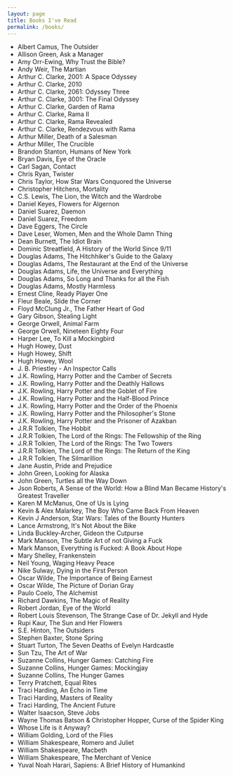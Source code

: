 ```yaml
---
layout: page
title: Books I've Read
permalink: /books/
---
```


- Albert Camus, The Outsider
- Allison Green, Ask a Manager
- Amy Orr-Ewing, Why Trust the Bible?
- Andy Weir, The Martian
- Arthur C. Clarke, 2001: A Space Odyssey
- Arthur C. Clarke, 2010
- Arthur C. Clarke, 2061: Odyssey Three
- Arthur C. Clarke, 3001: The Final Odyssey
- Arthur C. Clarke, Garden of Rama
- Arthur C. Clarke, Rama II
- Arthur C. Clarke, Rama Revealed
- Arthur C. Clarke, Rendezvous with Rama
- Arthur Miller, Death of a Salesman
- Arthur Miller, The Crucible
- Brandon Stanton, Humans of New York
- Bryan Davis, Eye of the Oracle
- Carl Sagan, Contact
- Chris Ryan, Twister
- Chris Taylor, How Star Wars Conquored the Universe
- Christopher Hitchens, Mortality
- C.S. Lewis, The Lion, the Witch and the Wardrobe
- Daniel Keyes, Flowers for Algernon
- Daniel Suarez, Daemon
- Daniel Suarez, Freedom
- Dave Eggers, The Circle
- Dave Leser, Women, Men and the Whole Damn Thing
- Dean Burnett, The Idiot Brain
- Dominic Streatfield, A History of the World Since 9/11
- Douglas Adams, The Hitchhiker's Guide to the Galaxy
- Douglas Adams, The Restaurant at the End of the Universe
- Douglas Adams, Life, the Universe and Everything
- Douglas Adams, So Long and Thanks for all the Fish
- Douglas Adams, Mostly Harmless
- Ernest Cline, Ready Player One
- Fleur Beale, Slide the Corner
- Floyd McClung Jr., The Father Heart of God
- Gary Gibson, Stealing Light
- George Orwell, Animal Farm
- George Orwell, Nineteen Eighty Four
- Harper Lee, To Kill a Mockingbird
- Hugh Howey, Dust
- Hugh Howey, Shift
- Hugh Howey, Wool
- J. B. Priestley - An Inspector Calls
- J.K. Rowling, Harry Potter and the Camber of Secrets
- J.K. Rowling, Harry Potter and the Deathly Hallows
- J.K. Rowling, Harry Potter and the Goblet of Fire
- J.K. Rowling, Harry Potter and the Half-Blood Prince
- J.K. Rowling, Harry Potter and the Order of the Phoenix
- J.K. Rowling, Harry Potter and the Philosopher's Stone
- J.K. Rowling, Harry Potter and the Prisoner of Azakban
- J.R.R Tolkien, The Hobbit
- J.R.R Tolkien, The Lord of the Rings: The Fellowship of the Ring
- J.R.R Tolkien, The Lord of the Rings: The Two Towers
- J.R.R Tolkien, The Lord of the Rings: The Return of the King
- J.R.R Tolkien, The Silmarillion
- Jane Austin, Pride and Prejudice
- John Green, Looking for Alaska
- John Green, Turtles all the Way Down
- Json Roberts, A Sense of the World: How a Blind Man Became History's Greatest Traveller
- Karen M McManus, One of Us is Lying
- Kevin & Alex Malarkey, The Boy Who Came Back From Heaven
- Kevin J Anderson, Star Wars: Tales of the Bounty Hunters
- Lance Armstrong, It's Not About the Bike
- Linda Buckley-Archer, Gideon the Cutpurse
- Mark Manson, The Subtle Art of not Giving a Fuck
- Mark Manson, Everything is Fucked: A Book About Hope
- Mary Shelley, Frankenstein
- Neil Young, Waging Heavy Peace
- Nike Sulway, Dying in the First Person
- Oscar Wilde, The Importance of Being Earnest
- Oscar Wilde, The Picture of Dorian Gray
- Paulo Coelo, The Alchemist
- Richard Dawkins, The Magic of Reality
- Robert Jordan, Eye of the World
- Robert Louis Stevenson, The Strange Case of Dr. Jekyll and Hyde
- Rupi Kaur, The Sun and Her Flowers
- S.E. Hinton, The Outsiders
- Stephen Baxter, Stone Spring
- Stuart Turton, The Seven Deaths of Evelyn Hardcastle
- Sun Tzu, The Art of War
- Suzanne Collins, Hunger Games: Catching Fire
- Suzanne Collins, Hunger Games: Mockingjay
- Suzanne Collins, The Hunger Games
- Terry Pratchett, Equal Rites
- Traci Harding, An Echo in Time
- Traci Harding, Masters of Reality
- Traci Harding, The Ancient Future
- Walter Isaacson, Steve Jobs
- Wayne Thomas Batson & Christopher Hopper, Curse of the Spider King
- Whose Life is it Anyway?
- William Golding, Lord of the Flies
- William Shakespeare, Romero and Juliet
- William Shakespeare, Macbeth
- William Shakespeare, The Merchant of Venice
- Yuval Noah Harari, Sapiens: A Brief History of Humankind
